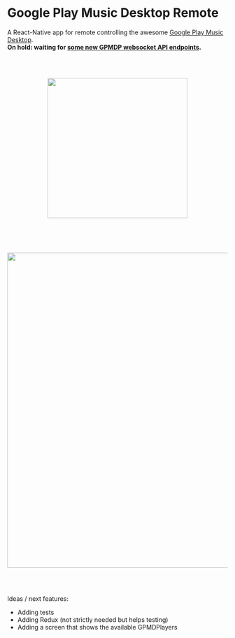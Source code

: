 # Google Play Music Desktop Remote
A React-Native app for remote controlling the awesome [Google Play Music Desktop](https://github.com/MarshallOfSound/Google-Play-Music-Desktop-Player-UNOFFICIAL-).  
**On hold: waiting for [some new GPMDP websocket API endpoints](https://github.com/MarshallOfSound/Google-Play-Music-Desktop-Player-UNOFFICIAL-/issues/845).**

<br />
<br />

<p align="center">
  <img align="center" src="https://raw.githubusercontent.com/mmazzarolo/google-play-music-desktop-remote/master/extras/emulator-screen.png" width="320">
</p>

<br />
<br />
<br />

<p align="center">
  <img align="center" src="https://raw.githubusercontent.com/mmazzarolo/google-play-music-desktop-remote/master/extras/gpmdp-and-emulator.png" width="720">  
</p>

<br />
<br />

Ideas / next features:
- Adding tests
- Adding Redux (not strictly needed but helps testing)
- Adding a screen that shows the available GPMDPlayers
